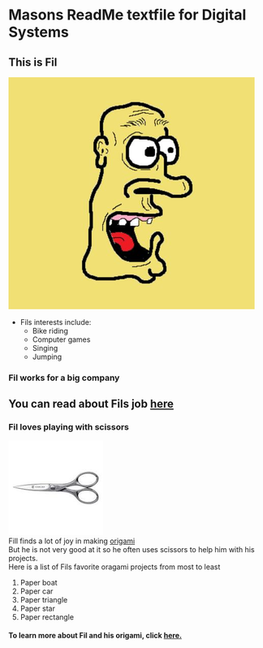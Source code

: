 # Masons ReadMe textfile for Digital Systems
## This is Fil
![Fil](fil.JPG)
* Fils interests include:
    * Bike riding
    * Computer games
    * Singing
    * Jumping

### Fil works for a **big** company
You can read about Fils job [here](https://en.wikipedia.org/wiki/Google)
---
### Fil loves playing with scissors
[![Scissors](Scissors.jpg)](https://en.wikipedia.org/wiki/Scissors)  
Fill finds a lot of joy in making [origami](https://en.wikipedia.org/wiki/Origami)  
But he is not very good at it so he often uses scissors to help him with his projects.  
Here is a list of Fils favorite oragami projects from most to least
1. Paper boat
2. Paper car
3. Paper triangle
4. Paper star
5. Paper rectangle  

#### To learn more about Fil and his origami, click [here.](FilsOrigami.md)
